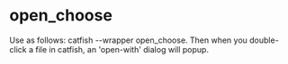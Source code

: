 open_choose
===========

Use as follows: catfish --wrapper open_choose. Then when you double-click a file in catfish, an 'open-with' dialog will popup.
